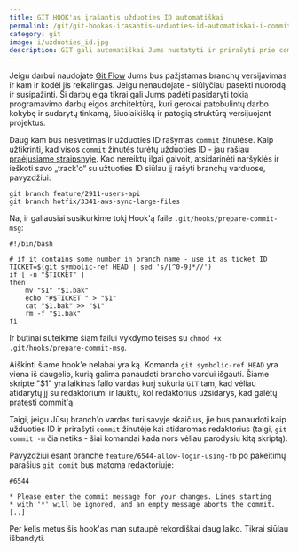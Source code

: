 ```yaml
---
title: GIT HOOK'as įrašantis užduoties ID automatiškai
permalink: /git/git-hookas-irasantis-uzduoties-id-automatiskai-i-commit-zinute
category: git
image: i/uzduoties_id.jpg
description: GIT gali automatiškai Jums nustatyti ir prirašyti prie commit žinutės Jūsų užduoties ID prie kurios dirbate iš branch pavadinimo.
---
```


Jeigu darbui naudojate [Git Flow](https://www.atlassian.com/git/tutorials/comparing-workflows/gitflow-workflow) Jums bus pažįstamas branchų versijavimas ir kam ir kodėl jis reikalingas. Jeigu nenaudojate - siūlyčiau pasekti nuorodą ir susipažinti. Ši darbų eiga tikrai gali Jums padėti pasidaryti tokią programavimo darbų eigos architektūrą, kuri gerokai patobulintų darbo kokybę ir sudarytų tinkamą, šiuolaikišką ir patogią struktūrą versijuojant projektus.

Daug kam bus nesvetimas ir užduoties ID rašymas `commit` žinutėse. Kaip užtikrinti, kad visos `commit` žinutės turėtų užduoties ID - jau rašiau [praėjusiame straipsnyje](/git/tikriname-commit-zinutes-del-uzduoties-id). Kad nereiktų ilgai galvoit, atsidarinėti naršyklės ir ieškoti savo „track'o“ su užtuoties ID siūlau jį rašyti branchų varduose, pavyzdžiui:

    git branch feature/2911-users-api
    git branch hotfix/3341-aws-sync-large-files

Na, ir galiausiai susikurkime tokį Hook'ą faile `.git/hooks/prepare-commit-msg`:

    #!/bin/bash

    # if it contains some number in branch name - use it as ticket ID
    TICKET=$(git symbolic-ref HEAD | sed 's/[^0-9]*//')
    if [ -n "$TICKET" ]
    then
        mv "$1" "$1.bak"
        echo "#$TICKET " > "$1"
        cat "$1.bak" >> "$1"
        rm -f "$1.bak"
    fi

Ir būtinai suteikime šiam failui vykdymo teises su `chmod +x .git/hooks/prepare-commit-msg`.

Aiškinti šiame hook'e nelabai yra ką. Komanda `git symbolic-ref HEAD` yra viena iš daugelio, kurią galima panaudoti brancho vardui išgauti. Šiame skripte "$1" yra laikinas failo vardas kurį sukuria `GIT` tam, kad vėliau atidarytų jį su redaktoriumi ir lauktų, kol redaktorius užsidarys, kad galėtų pratęsti commit'ą.

Taigi, jeigu Jūsų branch'o vardas turi savyje skaičius, jie bus panaudoti kaip užduoties ID ir prirašyti `commit` žinutėje kai atidaromas redaktorius (taigi, `git commit -m` čia netiks - šiai komandai kada nors vėliau parodysiu kitą skriptą).

Pavyzdžiui esant branche `feature/6544-allow-login-using-fb` po pakeitimų parašius `git comit` bus matoma redaktoriuje:

    #6544

    * Please enter the commit message for your changes. Lines starting
    * with '*' will be ignored, and an empty message aborts the commit.
    [..]

Per kelis metus šis hook'as man sutaupė rekordiškai daug laiko. Tikrai siūlau išbandyti.
